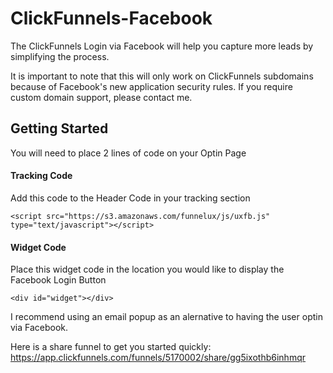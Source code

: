 # ClickFunnels-Facebook
The ClickFunnels Login via Facebook will help you capture more leads by simplifying the process.

It is important to note that this will only work on ClickFunnels subdomains because of Facebook's new application security rules. If you require custom domain support, please contact me.

## Getting Started

You will need to place 2 lines of code on your Optin Page

#### Tracking Code

Add this code to the Header Code in your tracking section


`<script src="https://s3.amazonaws.com/funnelux/js/uxfb.js" type="text/javascript"></script>`


#### Widget Code

Place this widget code in the location you would like to display the Facebook Login Button

`<div id="widget"></div>`


I recommend using an email popup as an alernative to having the user optin via Facebook.


Here is a share funnel to get you started quickly:
https://app.clickfunnels.com/funnels/5170002/share/gg5ixothb6inhmqr
